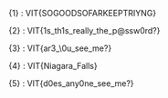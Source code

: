 {1} : VIT{SOGOODSOFARKEEPTRIYNG}

{2} : VIT{1s_th1s_really_the_p@ssw0rd?}

{3} : VIT{ar3_\0u_see_me?}

{4} : VIT{Niagara_Falls}

{5} : VIT{d0es_any0ne_see_me?}
